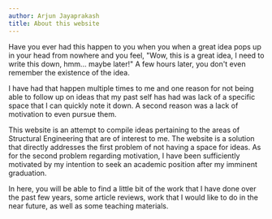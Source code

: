 ```yaml
---
author: Arjun Jayaprakash
title: About this website
---
```


Have you ever had this happen to you when you when a great idea pops up in your head from nowhere and you feel, "Wow, this is a great idea, I need to write this down, hmm... maybe later!" A few hours later, you don't even remember the existence of the idea.

I have had that happen multiple times to me and one reason for not being able to follow up on ideas that my past self has had was lack of a specific space that I can quickly note it down. A second reason was a lack of motivation to even pursue them.

This website is an attempt to compile ideas pertaining to the areas of Structural Engineering that are of interest to me. The website is a solution that directly addresses the first problem of not having a space for ideas. As for the second problem regarding motivation, I have been sufficiently motivated by my intention to seek an academic position after my imminent graduation.

In here, you will be able to find a little bit of the work that I have done over the past few years, some article reviews, work that I would like to do in the near future, as well as some teaching materials. 
